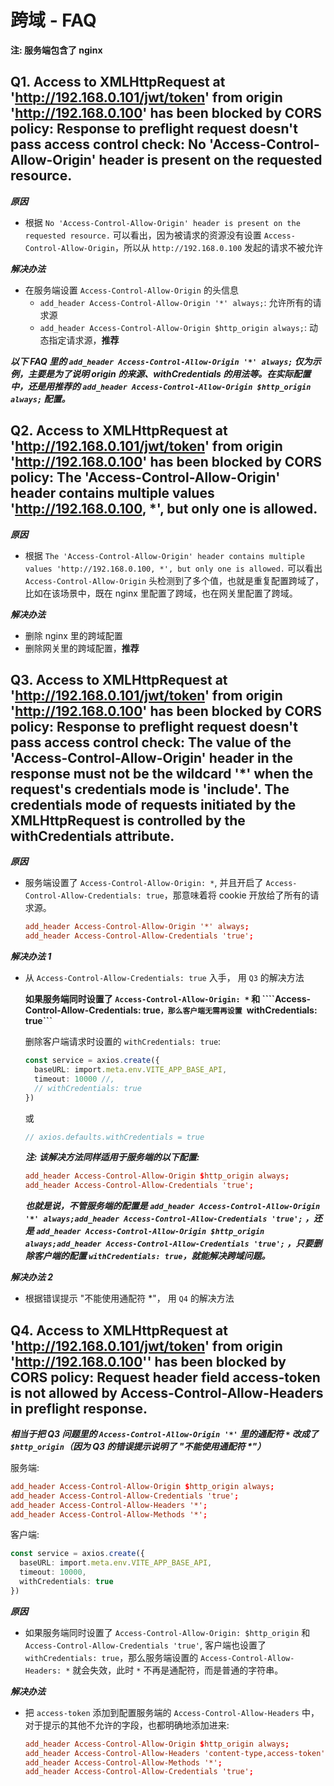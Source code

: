 # 跨域 - FAQ

**注: 服务端包含了 nginx**

## Q1. Access to XMLHttpRequest at 'http://192.168.0.101/jwt/token' from origin 'http://192.168.0.100' has been blocked by CORS policy: Response to preflight request doesn't pass access control check: No 'Access-Control-Allow-Origin' header is present on the requested resource.

***原因***

- 根据 ```No 'Access-Control-Allow-Origin' header is present on the requested resource.``` 可以看出，因为被请求的资源没有设置 ```Access-Control-Allow-Origin```，所以从 ```http://192.168.0.100``` 发起的请求不被允许

***解决办法***

- 在服务端设置 ```Access-Control-Allow-Origin``` 的头信息
   - ```add_header Access-Control-Allow-Origin '*' always;```: 允许所有的请求源
   - ```add_header Access-Control-Allow-Origin $http_origin always;```: 动态指定请求源，**推荐**

***以下 FAQ 里的 ```add_header Access-Control-Allow-Origin '*' always;``` 仅为示例，主要是为了说明 origin 的来源、withCredentials 的用法等。在实际配置中，还是用推荐的 ```add_header Access-Control-Allow-Origin $http_origin always;``` 配置。***

## Q2. Access to XMLHttpRequest at 'http://192.168.0.101/jwt/token' from origin 'http://192.168.0.100' has been blocked by CORS policy: The 'Access-Control-Allow-Origin' header contains multiple values 'http://192.168.0.100, \*', but only one is allowed.

***原因***

- 根据 ```The 'Access-Control-Allow-Origin' header contains multiple values 'http://192.168.0.100, *', but only one is allowed.``` 可以看出 ```Access-Control-Allow-Origin``` 头检测到了多个值，也就是重复配置跨域了，比如在该场景中，既在 nginx 里配置了跨域，也在网关里配置了跨域。

***解决办法***

- 删除 nginx 里的跨域配置
- 删除网关里的跨域配置，**推荐**

## Q3. Access to XMLHttpRequest at 'http://192.168.0.101/jwt/token' from origin 'http://192.168.0.100' has been blocked by CORS policy: Response to preflight request doesn't pass access control check: The value of the 'Access-Control-Allow-Origin' header in the response must not be the wildcard '\*' when the request's credentials mode is 'include'. The credentials mode of requests initiated by the XMLHttpRequest is controlled by the withCredentials attribute.

***原因***

- 服务端设置了 ```Access-Control-Allow-Origin: *```, 并且开启了 ```Access-Control-Allow-Credentials: true```，那意味着将 cookie 开放给了所有的请求源。
   ```conf
   add_header Access-Control-Allow-Origin '*' always;
   add_header Access-Control-Allow-Credentials 'true';
   ```

***解决办法 1***

- 从 ```Access-Control-Allow-Credentials: true``` 入手， 用 ```Q3``` 的解决方法

   **如果服务端同时设置了 ```Access-Control-Allow-Origin: *``` 和 ````Access-Control-Allow-Credentials: true```，那么客户端无需再设置 ```withCredentials: true```**

   删除客户端请求时设置的 ```withCredentials: true```:

   ```ts
   const service = axios.create({
     baseURL: import.meta.env.VITE_APP_BASE_API,
     timeout: 10000 //,
     // withCredentials: true
   })
   ```

   或

   ```ts
   // axios.defaults.withCredentials = true
   ```

   ***注: 该解决方法同样适用于服务端的以下配置:***

   ```conf
   add_header Access-Control-Allow-Origin $http_origin always;
   add_header Access-Control-Allow-Credentials 'true';
   ```

   ***也就是说，不管服务端的配置是 ```add_header Access-Control-Allow-Origin '*' always;add_header Access-Control-Allow-Credentials 'true';``` ，还是 ```add_header Access-Control-Allow-Origin $http_origin always;add_header Access-Control-Allow-Credentials 'true';``` ，只要删除客户端的配置 ```withCredentials: true```，就能解决跨域问题。***

***解决办法 2***

- 根据错误提示 "不能使用通配符 \*"， 用 ```Q4``` 的解决方法

## Q4. Access to XMLHttpRequest at 'http://192.168.0.101/jwt/token' from origin 'http://192.168.0.100'' has been blocked by CORS policy: Request header field access-token is not allowed by Access-Control-Allow-Headers in preflight response.

***相当于把 Q3 问题里的 ```Access-Control-Allow-Origin '*'``` 里的通配符 ```*``` 改成了 ```$http_origin```（因为 Q3 的错误提示说明了 "不能使用通配符 \*"）***

服务端:

```conf
add_header Access-Control-Allow-Origin $http_origin always;
add_header Access-Control-Allow-Credentials 'true';
add_header Access-Control-Allow-Headers '*';
add_header Access-Control-Allow-Methods '*';
```

客户端:

```ts
const service = axios.create({
  baseURL: import.meta.env.VITE_APP_BASE_API,
  timeout: 10000,
  withCredentials: true
})
```

***原因***

- 如果服务端同时设置了 ```Access-Control-Allow-Origin: $http_origin``` 和 ```Access-Control-Allow-Credentials 'true'```, 客户端也设置了 ```withCredentials: true```，那么服务端设置的 ```Access-Control-Allow-Headers: *``` 就会失效，此时 ```*``` 不再是通配符，而是普通的字符串。

***解决办法***

- 把 ```access-token``` 添加到配置服务端的 ```Access-Control-Allow-Headers``` 中，对于提示的其他不允许的字段，也都明确地添加进来:

   ```conf
   add_header Access-Control-Allow-Origin $http_origin always;
   add_header Access-Control-Allow-Headers 'content-type,access-token';
   add_header Access-Control-Allow-Methods '*';
   add_header Access-Control-Allow-Credentials 'true';
   ```
